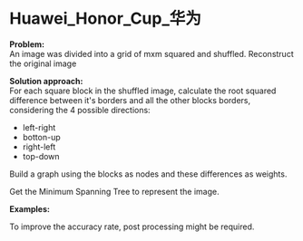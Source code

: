 # Huawei_Honor_Cup_华为

<b>Problem:</b>
<br>
An image was divided into a grid of mxm squared and shuffled. Reconstruct the original image

<b>Solution approach:</b>
<br>
For each square block in the shuffled image, calculate the root squared difference between it's
borders and all the other blocks borders, considering the 4 possible directions:

<ul>
  <li>left-right</li>
  <li>botton-up</li>
  <li>right-left</li>
  <li>top-down</li>
</ul>

<p>Build a graph using the blocks as nodes and these differences as weights.</p>

<p>Get the Minimum Spanning Tree to represent the image.</p>

<b>Examples:</b>

<p>To improve the accuracy rate, post processing might be required.</p>
